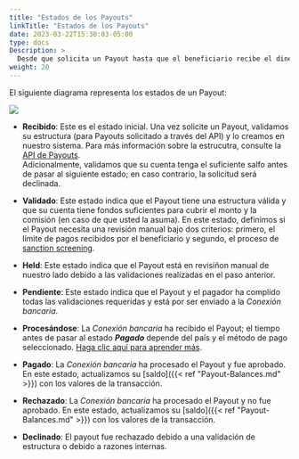 ```yaml
---
title: "Estados de los Payouts"
linkTitle: "Estados de los Payouts"
date: 2023-03-22T15:30:03-05:00
type: docs
Description: >
  Desde que solicita un Payout hasta que el beneficiario recibe el dinero, el Payout sigue un conjunto de estados. En esta sección, damos una explicación breve de los mismos.
weight: 20
---
```


El siguiente diagrama representa los estados de un Payout:

![](/assets/Payouts/Payouts2_es.png)

* **Recibido**: Este es el estado inicial. Una vez solicite un Payout, validamos su estructura (para Payouts solicitado a través del API) y lo creamos en nuestro sistema. Para más información sobre la estrucutra, consulte la [API de Payouts](../payouts-api.html).<br>Adicionalmente, validamos que su cuenta tenga el suficiente salfo antes de pasar al siguiente estado; en caso contrario, la solicitud será declinada.

* **Validado**: Este estado indica que el Payout tiene una estructura válida y que su cuenta tiene fondos suficientes para cubrir el monto y la comisión (en caso de que usted la asuma). En este estado, definimos si el Payout necesita una revisión manual bajo dos criterios: primero, el límite de pagos recibidos por el beneficiario y segundo, el proceso de [sanction screening](../overview/payout-concepts.html#sanction-screening).

* **Held**: Este estado indica que el Payout está en revisiñon manual de nuestro lado debido a las validaciones realizadas en el paso anterior. <!--El ETC de este estado es de XX días hábiles.-->

* **Pendiente**: Este estado indica que el Payout y el pagador ha complido todas las validaciones requeridas y está por ser enviado a la _Conexión bancaria_.

* **Procesándose**: La _Conexión bancaria_ ha recibido el Payout; el tiempo antes de pasar al estado ***Pagado*** depende del país y el método de pago seleccionado. [Haga clic aquí para aprender más](../overview.html#considerations).

* **Pagado**: La _Conexión bancaria_ ha procesado el Payout y fue aprobado. En este estado, actualizamos su [saldo]({{< ref "Payout-Balances.md" >}}) con los valores de la transacción.

* **Rechazado**: La _Conexión bancaria_ ha procesado el Payout y no fue aprobado. En este estado, actualizamos su [saldo]({{< ref "Payout-Balances.md" >}}) con los valores de la transacción.

* **Declinado**: El payout fue rechazado debido a una validación de estructura o debido a razones internas.

 